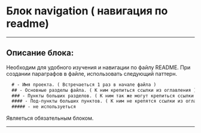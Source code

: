 # Блок navigation ( навигация по readme)

---

## Описание блока:
Необходим для удобного изучения и навигации по файлу README.
При создании параграфов в файле, использовать следующий паттерн.

```markdown
  # - Имя проекта. ( Встречаеться 1 раз в начале файла )
  ## - Основные разделы файла. ( К ним крепиться ссылки из оглавления )
  ### - Пункты больших разделов. ( К ним так же могут крепиться ссылки из оглавления).
  #### - Под-пункты больших пунктов. ( К ним не крепятся ссылки из оглавления )
  ##### - не используеться
```
Являеться обязательным блоком.


---
